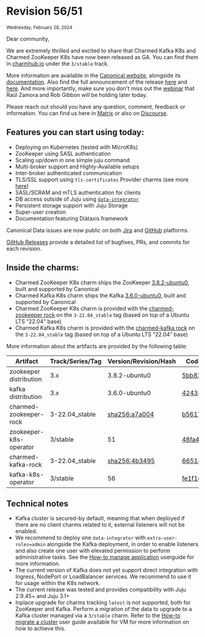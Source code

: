 # Revision 56/51
<sub>Wednesday, February 28, 2024</sub>

Dear community,

We are extremely thrilled and excited to share that Charmed Kafka K8s and Charmed ZooKeeper K8s have now been released as GA. You can find them in [charmhub.io](https://charmhub.io/) under the `3/stable` track.

More information are available in the [Canonical website](https://canonical.com/data/kafka-k8s), alongside its [documentation](https://canonical.com/data/docs/kafka/k8s).
Also find the full announcement of the release [here](https://canonical.com/blog/charmed-kafka-general-availability) and [here](https://discourse.charmhub.io/t/announcing-general-availability-of-charmed-kafka/13277). 
And more importantly, make sure you don't miss out the [webinar](https://www.linkedin.com/events/7161727829259366401/about/) that Raúl Zamora and Rob Gibbon will be holding later today.

Please reach out should you have any question, comment, feedback or information. You can find us here in [Matrix](https://matrix.to/#/#charmhub-data-platform:ubuntu.com) or also on [Discourse](https://discourse.charmhub.io/).

## Features you can start using today:

* Deploying on Kubernetes (tested with MicroK8s)
* ZooKeeper using SASL authentication
* Scaling up/down in one simple juju command
* Multi-broker support and Highly-Available setups
* Inter-broker authenticated communication
* TLS/SSL support using `tls-certificates` Provider charms (see more [here](https://charmhub.io/topics/security-with-x-509-certificates))
* SASL/SCRAM and mTLS authentication for clients
* DB access outside of Juju using [`data-integrator`](https://charmhub.io/data-integrator)
* Persistent storage support with Juju Storage
* Super-user creation
* Documentation featuring Diàtaxis framework

Canonical Data issues are now public on both [Jira](https://warthogs.atlassian.net/jira/software/c/projects/DPE/issues/) 
and [GitHub](https://github.com/canonical/kafka-k8s-operator/issues) platforms.

[GitHub Releases](https://github.com/canonical/kafka-k8s-operator/releases) provide a detailed list of bugfixes, PRs, and commits for each revision.

## Inside the charms:

* Charmed ZooKeeper K8s charm ships the ZooKeeper [3.8.2-ubuntu0](https://launchpad.net/zookeeper-releases/3.x/3.8.2-ubuntu0), built and supported by Canonical
* Charmed Kafka K8s charm ships the Kafka [3.6.0-ubuntu0](https://launchpad.net/kafka-releases/3.x/3.6.0-ubuntu0), built and supported by Canonical
* Charmed ZooKeeper K8s charm is provided with the [charmed-zookeeper rock](https://snapcraft.io/charmed-zookeeper) on the `3-22.04_stable` tag (based on top of a Ubuntu LTS “22.04” base)
* Charmed Kafka K8s charm is provided with the [charmed-kafka rock](https://snapcraft.io/charmed-zookeeper) on the `3-22.04_stable` tag (based on top of a Ubuntu LTS “22.04” base)

More information about the artifacts are provided by the following table:

| Artifact               | Track/Series/Tag | Version/Revision/Hash                                                                                           | Code                                                                                                                |
|------------------------|------------------|-----------------------------------------------------------------------------------------------------------------|---------------------------------------------------------------------------------------------------------------------|
| zookeeper distribution | 3.x              | 3.8.2-ubuntu0                                                                                                   | [5bb82d](https://git.launchpad.net/zookeeper-releases/tree/?h=lp-3.8.2&id=5bb82df4ffba910a5b30dd42499921466405f087) |
| kafka distribution     | 3.x              | 3.6.0-ubuntu0                                                                                                   | [424389](https://git.launchpad.net/kafka-releases/tree/?h=lp-3.6.0&id=424389bb8f230beaef4ccb94aca464b5d22ac310)     |
| charmed-zookeeper-rock | 3-22.04_stable   | [sha256:a7a004](https://github.com/canonical/charmed-zookeeper-rock/pkgs/container/charmed-zookeeper/169796097) | [b56171](https://github.com/canonical/charmed-zookeeper-rock/tree/b5617134c6094f8df6974501be50cd13c6e72e50)         |        
| zookeeper-k8s-operator | 3/stable         | 51                                                                                                              | [48fa4f](https://github.com/canonical/zookeeper-k8s-operator/tree/48fa4f0ff9ccd9e6b881890fa031443d6fb07ae4)         | 
| charmed-kafka-rock     | 3-22.04_stable   | [sha256:4b3495](https://github.com/canonical/charmed-kafka-rock/pkgs/container/charmed-kafka/169796414)         | [66518b](https://github.com/canonical/charmed-kafka-rock/tree/66518b362e73528c8aaec06e331337fbfd0697f1)             |  
| kafka-k8s-operator     | 3/stable         | 56                                                                                                              | [fe1f1c](https://github.com/canonical/kafka-k8s-operator/tree/fe1f1ce1d8412423e1cccb91b06a96b9622789b1)             |   


## Technical notes

* Kafka cluster is secured-by default, meaning that when deployed if there are no client charms related to it, external listeners will not be enabled.
* We recommend to deploy one `data-integrator` with `extra-user-roles=admin` alongside the Kafka deployment, in order to enable listeners and also create one user with elevated permission 
  to perform administrative tasks. See the [How-to manage application](/t/charmed-kafka-documentation-how-to-manage-app/10285) userguide for more information.
* The current version of Kafka does not yet support direct integration with Ingress, NodePort or LoadBalancer services. We recommend to use it for usage within the K8s network.  
* The current release was tested and provides compatibility with Juju 2.9.45+ and Juju 3.1+
* Inplace upgrade for charms tracking `latest` is not supported, both for ZooKeeper and Kafka. Perform a migration of the data to upgrade to a Kafka cluster managed via a `3/stable` charm. 
  Refer to the [How-to migrate a cluster](/t/charmed-kafka-documentation-how-to-migrate-a-cluster/10951) user guide available for VM for more information on how to achieve this. 